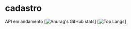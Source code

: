 # cadastro
API em andamento
[![Anurag's GitHub stats](https://github-readme-stats.vercel.app/api?username=angebrito)]
[![Top Langs](https://github-readme-stats.vercel.app/api/top-langs/?username=angebrito&layout=compact)]

